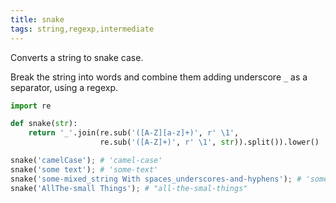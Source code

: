 ```yaml
---
title: snake
tags: string,regexp,intermediate
---
```


Converts a string to snake case.

Break the string into words and combine them adding underscore `_` as a separator, using a regexp.

```py
import re

def snake(str):
    return '_'.join(re.sub('([A-Z][a-z]+)', r' \1',
                    re.sub('([A-Z]+)', r' \1', str)).split()).lower()
```

```py
snake('camelCase'); # 'camel-case'
snake('some text'); # 'some-text'
snake('some-mixed_string With spaces_underscores-and-hyphens'); # 'some-mixed-string-with-spaces-underscores-and-hyphens'
snake('AllThe-small Things'); # "all-the-smal-things"
```

